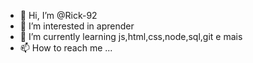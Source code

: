 - 👋 Hi, I’m @Rick-92
- 👀 I’m interested in aprender
- 🌱 I’m currently learning js,html,css,node,sql,git e mais
- 📫 How to reach me ...

<!---
Rick-92/Rick-92 is a ✨ special ✨ repository because its `README.md` (this file) appears on your GitHub profile.
You can click the Preview link to take a look at your changes.
--->
